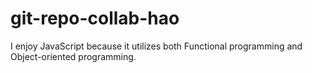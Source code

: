 # git-repo-collab-hao

I enjoy JavaScript because it utilizes both Functional programming and Object-oriented programming.
